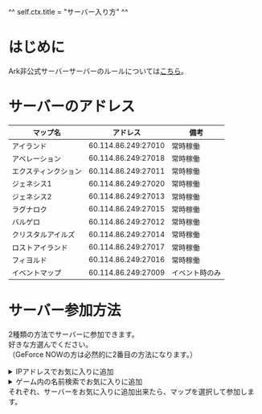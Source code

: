 ^^ self.ctx.title = "サーバー入り方" ^^

# はじめに
Ark非公式サーバーサーバーのルールについては[こちら](/rule/dedicated_pc.html)。

# サーバーのアドレス
マップ名    | アドレス                | 備考     
---------- | ------------------- | -------
アイランド          | 60.114.86.249:27010 | 常時稼働   
アベレーション      | 60.114.86.249:27018 | 常時稼働   
エクスティンクション | 60.114.86.249:27011 | 常時稼働   
ジェネシス1         | 60.114.86.249:27020 | 常時稼働   
ジェネシス2         | 60.114.86.249:27013 | 常時稼働   
ラグナロク          | 60.114.86.249:27015 | 常時稼働   
バルゲロ            | 60.114.86.249:27012 | 常時稼働   
クリスタルアイルズ    | 60.114.86.249:27014 | 常時稼働   
ロストアイランド    | 60.114.86.249:27017 | 常時稼働   
フィヨルド          | 60.114.86.249:27016 | 常時稼働   
イベントマップ      | 60.114.86.249:27009 | イベント時のみ

# サーバー参加方法
2種類の方法でサーバーに参加できます。  
好きな方選んでください。  
（GeForce NOWの方は必然的に2番目の方法になります。）

<details>
<summary>IPアドレスでお気に入りに追加</summary>
Steamを起動し、メニューバーから「表示」&gt;「サーバー」を押します。  
Steamをインストールしている方は<a onclick="location.href = 'steam://open/servers'">こちら</a>からも開けます  
![メニューバーから「表示」→「サーバー」](/rule/images/join_1.png)  

次に、お気に入りの欄を選択して「サーバーを追加」を押します。  
![「お気に入り」タブを選択して「サーバーを追加」](/rule/images/join_2.png)  

最後に、上の表のアドレスをコピペして「このアドレスをお気に入りに追加」を押す。  
![IPアドレスを欄に入力して追加](/rule/images/join_3.png)  

ゲームを起動して、「サーバー検索」&gt;「お気に入り」にサーバーがあると思います。  
<a onclick="location.href = 'steam://rungameid/346110'">こちら</a>からもARKが開けます。
</details>

<details>
<summary>ゲーム内の名前検索でお気に入りに追加</summary>
どうやらバグで外れてしまうこともあるらしいです。  
まず、ARKを起動して「サーバー検索」を押します。  
<a onclick="location.href = 'steam://rungameid/346110'">こちら</a>からもARKが開けます。  
![サーバー検索](/rule/images/join_4.png)  

次に検索設定のチェックなどを下の画像又は表の通りにします。  
![検索設定](/rule/images/join_5.png)  

設定項目                    | 値       
-------------------------- | --------
ネームフィルター                        | dinosaur
マップ                                 | 全マップ    
ゲームモード                            | 全モード    
ソート順                                | 名前      
MODありのセッションを含む                  | チェックをつける
プレイしたセッションを自動的にお気に入りにする | チェックをつける
パスワードアリを表示                      | チェックをつける
セッションフィルター                      | 非公式     
`dinosaur`という名前のサーバーが出てきたら、追加したいマップをクリックして右下の「お気に入りに追加」  
追加できたサーバーは星マークがつきます。  
![追加確認](/rule/images/join_6.png)
</details>
それぞれ、サーバーをお気に入りに追加出来たら、マップを選択して参加します。